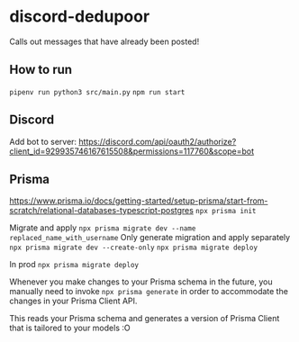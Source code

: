 # discord-dedupoor

Calls out messages that have already been posted!

## How to run

`pipenv run python3 src/main.py`
`npm run start`

## Discord

Add bot to server: https://discord.com/api/oauth2/authorize?client_id=929935746167615508&permissions=117760&scope=bot


## Prisma

https://www.prisma.io/docs/getting-started/setup-prisma/start-from-scratch/relational-databases-typescript-postgres
`npx prisma init`

Migrate and apply
`npx prisma migrate dev --name replaced_name_with_username`
Only generate migration and apply separately
`npx prisma migrate dev --create-only`
`npx prisma migrate deploy`

In prod
`npx prisma migrate deploy`

Whenever you make changes to your Prisma schema in the future, you manually need to invoke `npx prisma generate` in order to accommodate the changes in your Prisma Client API.

This reads your Prisma schema and generates a version of Prisma Client that is tailored to your models :O


